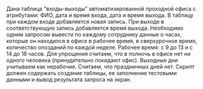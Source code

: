 Дана таблица "входы-выходы" автоматизированной проходной офиса с атрибутами: ФИО, дата и время входа, дата и время выхода. В таблицу при каждом входе добавляется новая запись. При выходе в соответствующую запись добавляется время выхода. Необходимо одним запросом вывести по каждому сотруднику данные о часах, которые он находился в офисе в рабочее время, в сверхурочное время, количество опозданий по каждой неделе. Рабочее время: с 9 до 13 и с 14 до 18 часов. Для упрощения считаем, что в полночь в офисе нет ни одного человека (принудительно покидают офис). Выходные дни учитываем как нерабочие. Считаем, что праздничных дней нет. Скрипт должен содержать создание таблицы, ее заполнение тестовыми данными и вывод результата запроса на экран. 
